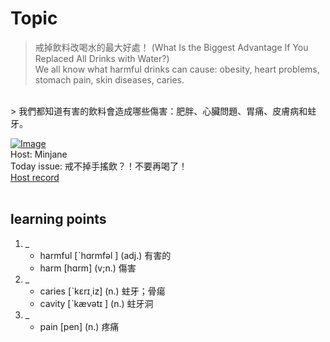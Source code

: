 # Topic

> 戒掉飲料改喝水的最大好處！ (What Is the Biggest Advantage If You Replaced All Drinks with Water?) <br>
> We all know what harmful drinks can cause: obesity, heart problems, stomach pain, skin diseases, caries. <br>
> 我們都知道有害的飲料會造成哪些傷害：肥胖、心臟問題、胃痛、皮膚病和蛀牙。
 <br>

[![Image](https://cdn.voicetube.com/assets/thumbnails/JsYNgHbhwaI.jpg)](https://www.youtube.com/embed/JsYNgHbhwaI?rel=0&showinfo=0&cc_load_policy=0&controls=1&autoplay=1&iv_load_policy=3&playsinline=1&wmode=transparent&start=8&end=16&enablejsapi=1&origin=https://tw.voicetube.com&widgetid=1)<br>
Host: Minjane 
<br>Today issue: 戒不掉手搖飲？！不要再喝了！
<br>
[Host record](https://cdn.voicetube.com/everyday_records/4787/1606203225.mp3)
<br><br>
## learning points
1. _
	* harmful [ˋhɑrmfəl ] (adj.) 有害的
	* harm [hɑrm] (v;n.) 傷害
2. _
	* caries [ˋkɛrɪ͵iz] (n.) 蛀牙；骨瘍
	* cavity [ˋkævətɪ ] (n.) 蛀牙洞
3. _
	* pain [pen] (n.) 疼痛
